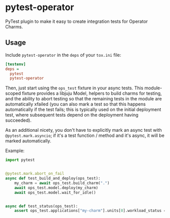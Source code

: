 # pytest-operator

PyTest plugin to make it easy to create integration tests for Operator Charms.

## Usage

Include `pytest-operator` in the `deps` of your `tox.ini` file:

```ini
[testenv]
deps =
  pytest
  pytest-operator
```

Then, just start using the `ops_test` fixture in your async tests.  This
module-scoped fixture provides a libjuju Model, helpers to build charms for
testing, and the ability to abort testing so that the remaining tests in the
module are automatically xfailed (you can also mark a test so that this happens
automatically if the test fails; this is typically used on the initial deployment
test, where subsequent tests depend on the deployment having succeeded).

As an additional nicety, you don't have to explicitly mark an async test with
`@pytest.mark.asyncio`; if it's a test function / method and it's async, it
will be marked automatically.

Example:

```python
import pytest


@pytest.mark.abort_on_fail
async def test_build_and_deploy(ops_test):
    my_charm = await ops_test.build_charm(".")
    await ops_test.model.deploy(my_charm)
    await ops_test.model.wait_for_idle()


async def test_status(ops_test):
    assert ops_test.applications["my-charm"].units[0].workload_status == "active"
```
